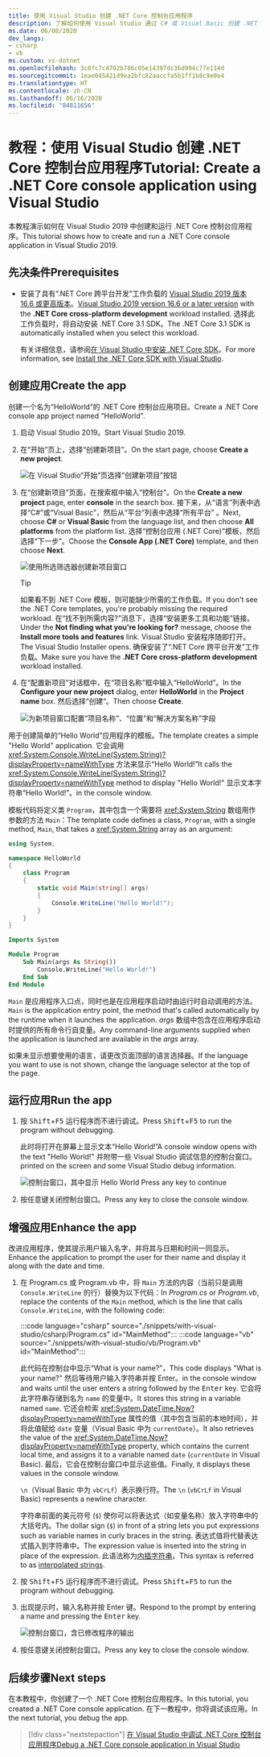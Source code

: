 ```yaml
---
title: 使用 Visual Studio 创建 .NET Core 控制台应用程序
description: 了解如何使用 Visual Studio 通过 C# 或 Visual Basic 创建 .NET Core 控制台应用程序。
ms.date: 06/08/2020
dev_langs:
- csharp
- vb
ms.custom: vs-dotnet
ms.openlocfilehash: 3c8fc7c4702b786c05e14397dc36d994c77e114d
ms.sourcegitcommit: 1eae045421d9ea2bfc82aaccfa5b1ff1b8c9e0e4
ms.translationtype: HT
ms.contentlocale: zh-CN
ms.lasthandoff: 06/16/2020
ms.locfileid: "84811656"
---
```

# <a name="tutorial-create-a-net-core-console-application-using-visual-studio"></a><span data-ttu-id="e7b9e-103">教程：使用 Visual Studio 创建 .NET Core 控制台应用程序</span><span class="sxs-lookup"><span data-stu-id="e7b9e-103">Tutorial: Create a .NET Core console application using Visual Studio</span></span>

<span data-ttu-id="e7b9e-104">本教程演示如何在 Visual Studio 2019 中创建和运行 .NET Core 控制台应用程序。</span><span class="sxs-lookup"><span data-stu-id="e7b9e-104">This tutorial shows how to create and run a .NET Core console application in Visual Studio 2019.</span></span>

## <a name="prerequisites"></a><span data-ttu-id="e7b9e-105">先决条件</span><span class="sxs-lookup"><span data-stu-id="e7b9e-105">Prerequisites</span></span>

- <span data-ttu-id="e7b9e-106">安装了具有“.NET Core 跨平台开发”工作负载的 [Visual Studio 2019 版本 16.6 或更高版本](https://visualstudio.microsoft.com/downloads/?utm_medium=microsoft&utm_source=docs.microsoft.com&utm_campaign=inline+link&utm_content=download+vs2019)。</span><span class="sxs-lookup"><span data-stu-id="e7b9e-106">[Visual Studio 2019 version 16.6 or a later version](https://visualstudio.microsoft.com/downloads/?utm_medium=microsoft&utm_source=docs.microsoft.com&utm_campaign=inline+link&utm_content=download+vs2019) with the **.NET Core cross-platform development** workload installed.</span></span> <span data-ttu-id="e7b9e-107">选择此工作负载时，将自动安装 .NET Core 3.1 SDK。</span><span class="sxs-lookup"><span data-stu-id="e7b9e-107">The .NET Core 3.1 SDK is automatically installed when you select this workload.</span></span>

  <span data-ttu-id="e7b9e-108">有关详细信息，请参阅[在 Visual Studio 中安装 .NET Core SDK](../install/sdk.md?pivots=os-windows#install-with-visual-studio)。</span><span class="sxs-lookup"><span data-stu-id="e7b9e-108">For more information, see [Install the .NET Core SDK with Visual Studio](../install/sdk.md?pivots=os-windows#install-with-visual-studio).</span></span>

## <a name="create-the-app"></a><span data-ttu-id="e7b9e-109">创建应用</span><span class="sxs-lookup"><span data-stu-id="e7b9e-109">Create the app</span></span>

<span data-ttu-id="e7b9e-110">创建一个名为“HelloWorld”的 .NET Core 控制台应用项目。</span><span class="sxs-lookup"><span data-stu-id="e7b9e-110">Create a .NET Core console app project named "HelloWorld".</span></span>

1. <span data-ttu-id="e7b9e-111">启动 Visual Studio 2019。</span><span class="sxs-lookup"><span data-stu-id="e7b9e-111">Start Visual Studio 2019.</span></span>

1. <span data-ttu-id="e7b9e-112">在“开始”页上，选择“创建新项目”。</span><span class="sxs-lookup"><span data-stu-id="e7b9e-112">On the start page, choose **Create a new project**.</span></span>

   ![在 Visual Studio“开始”页选择“创建新项目”按钮](./media/with-visual-studio/start-window.png)

1. <span data-ttu-id="e7b9e-114">在“创建新项目”页面，在搜索框中输入“控制台”。</span><span class="sxs-lookup"><span data-stu-id="e7b9e-114">On the **Create a new project** page, enter **console** in the search box.</span></span> <span data-ttu-id="e7b9e-115">接下来，从“语言”列表中选择“C#”或“Visual Basic”，然后从“平台”列表中选择“所有平台”  。</span><span class="sxs-lookup"><span data-stu-id="e7b9e-115">Next, choose **C#** or **Visual Basic** from the language list, and then choose **All platforms** from the platform list.</span></span> <span data-ttu-id="e7b9e-116">选择“控制台应用 (.NET Core)”模板，然后选择“下一步”。</span><span class="sxs-lookup"><span data-stu-id="e7b9e-116">Choose the **Console App (.NET Core)** template, and then choose **Next**.</span></span>

   ![使用所选筛选器创建新项目窗口](./media/with-visual-studio/create-new-project.png)

   > [!TIP]
   > <span data-ttu-id="e7b9e-118">如果看不到 .NET Core 模板，则可能缺少所需的工作负载。</span><span class="sxs-lookup"><span data-stu-id="e7b9e-118">If you don't see the .NET Core templates, you're probably missing the required workload.</span></span> <span data-ttu-id="e7b9e-119">在“找不到所需内容?”消息下，选择“安装更多工具和功能”链接。</span><span class="sxs-lookup"><span data-stu-id="e7b9e-119">Under the **Not finding what you're looking for?** message, choose the **Install more tools and features** link.</span></span> <span data-ttu-id="e7b9e-120">Visual Studio 安装程序随即打开。</span><span class="sxs-lookup"><span data-stu-id="e7b9e-120">The Visual Studio Installer opens.</span></span> <span data-ttu-id="e7b9e-121">确保安装了“.NET Core 跨平台开发”工作负载。</span><span class="sxs-lookup"><span data-stu-id="e7b9e-121">Make sure you have the **.NET Core cross-platform development** workload installed.</span></span>

1. <span data-ttu-id="e7b9e-122">在“配置新项目”对话框中，在“项目名称”框中输入“HelloWorld”。</span><span class="sxs-lookup"><span data-stu-id="e7b9e-122">In the **Configure your new project** dialog,  enter **HelloWorld** in the **Project name** box.</span></span> <span data-ttu-id="e7b9e-123">然后选择“创建”。</span><span class="sxs-lookup"><span data-stu-id="e7b9e-123">Then choose **Create**.</span></span>

   ![为新项目窗口配置“项目名称”、“位置”和“解决方案名称”字段](./media/with-visual-studio/configure-new-project.png)

<span data-ttu-id="e7b9e-125">用于创建简单的“Hello World”应用程序的模板。</span><span class="sxs-lookup"><span data-stu-id="e7b9e-125">The template creates a simple "Hello World" application.</span></span> <span data-ttu-id="e7b9e-126">它会调用 <xref:System.Console.WriteLine(System.String)?displayProperty=nameWithType> 方法来显示“Hello World!”</span><span class="sxs-lookup"><span data-stu-id="e7b9e-126">It calls the <xref:System.Console.WriteLine(System.String)?displayProperty=nameWithType> method to display "Hello World!"</span></span> <span data-ttu-id="e7b9e-127">显示文本字符串“Hello World!”。</span><span class="sxs-lookup"><span data-stu-id="e7b9e-127">in the console window.</span></span>

<span data-ttu-id="e7b9e-128">模板代码将定义类 `Program`，其中包含一个需要将 <xref:System.String> 数组用作参数的方法 `Main`：</span><span class="sxs-lookup"><span data-stu-id="e7b9e-128">The template code defines a class, `Program`, with a single method, `Main`, that takes a <xref:System.String> array as an argument:</span></span>

```csharp
using System;

namespace HelloWorld
{
    class Program
    {
        static void Main(string[] args)
        {
            Console.WriteLine("Hello World!");
        }
    }
}
```

```vb
Imports System

Module Program
    Sub Main(args As String())
        Console.WriteLine("Hello World!")
    End Sub
End Module
```

<span data-ttu-id="e7b9e-129">`Main` 是应用程序入口点，同时也是在应用程序启动时由运行时自动调用的方法。</span><span class="sxs-lookup"><span data-stu-id="e7b9e-129">`Main` is the application entry point, the method that's called automatically by the runtime when it launches the application.</span></span> <span data-ttu-id="e7b9e-130">*args* 数组中包含在应用程序启动时提供的所有命令行自变量。</span><span class="sxs-lookup"><span data-stu-id="e7b9e-130">Any command-line arguments supplied when the application is launched are available in the *args* array.</span></span>

<span data-ttu-id="e7b9e-131">如果未显示想要使用的语言，请更改页面顶部的语言选择器。</span><span class="sxs-lookup"><span data-stu-id="e7b9e-131">If the language you want to use is not shown, change the language selector at the top of the page.</span></span>

## <a name="run-the-app"></a><span data-ttu-id="e7b9e-132">运行应用</span><span class="sxs-lookup"><span data-stu-id="e7b9e-132">Run the app</span></span>

1. <span data-ttu-id="e7b9e-133">按 <kbd>Shift</kbd>+<kbd>F5</kbd> 运行程序而不进行调试。</span><span class="sxs-lookup"><span data-stu-id="e7b9e-133">Press <kbd>Shift</kbd>+<kbd>F5</kbd> to run the program without debugging.</span></span>

   <span data-ttu-id="e7b9e-134">此时将打开在屏幕上显示文本“Hello World!”</span><span class="sxs-lookup"><span data-stu-id="e7b9e-134">A console window opens with the text "Hello World!"</span></span> <span data-ttu-id="e7b9e-135">并附带一些 Visual Studio 调试信息的控制台窗口。</span><span class="sxs-lookup"><span data-stu-id="e7b9e-135">printed on the screen and some Visual Studio debug information.</span></span>

   ![控制台窗口，其中显示 Hello World Press any key to continue](./media/with-visual-studio/hello-world-console.png)

1. <span data-ttu-id="e7b9e-137">按任意键关闭控制台窗口。</span><span class="sxs-lookup"><span data-stu-id="e7b9e-137">Press any key to close the console window.</span></span>

## <a name="enhance-the-app"></a><span data-ttu-id="e7b9e-138">增强应用</span><span class="sxs-lookup"><span data-stu-id="e7b9e-138">Enhance the app</span></span>

<span data-ttu-id="e7b9e-139">改进应用程序，使其提示用户输入名字，并将其与日期和时间一同显示。</span><span class="sxs-lookup"><span data-stu-id="e7b9e-139">Enhance the application to prompt the user for their name and display it along with the date and time.</span></span>

1. <span data-ttu-id="e7b9e-140">在 Program.cs 或 Program.vb 中，将 `Main` 方法的内容（当前只是调用 `Console.WriteLine` 的行）替换为以下代码：</span><span class="sxs-lookup"><span data-stu-id="e7b9e-140">In *Program.cs* or *Program.vb*, replace the contents of the `Main` method, which is the line that calls `Console.WriteLine`, with the following code:</span></span>

   :::code language="csharp" source="./snippets/with-visual-studio/csharp/Program.cs" id="MainMethod":::
   :::code language="vb" source="./snippets/with-visual-studio/vb/Program.vb" id="MainMethod":::

   <span data-ttu-id="e7b9e-141">此代码在控制台中显示“What is your name?”，</span><span class="sxs-lookup"><span data-stu-id="e7b9e-141">This code displays "What is your name?"</span></span> <span data-ttu-id="e7b9e-142">然后等待用户输入字符串并按 Enter<kbd></kbd>。</span><span class="sxs-lookup"><span data-stu-id="e7b9e-142">in the console window and waits until the user enters a string followed by the <kbd>Enter</kbd> key.</span></span> <span data-ttu-id="e7b9e-143">它会将此字符串存储到名为 `name` 的变量中。</span><span class="sxs-lookup"><span data-stu-id="e7b9e-143">It stores this string in a variable named `name`.</span></span> <span data-ttu-id="e7b9e-144">它还会检索 <xref:System.DateTime.Now?displayProperty=nameWithType> 属性的值（其中包含当前的本地时间），并将此值赋给 `date` 变量（Visual Basic 中为 `currentDate`）。</span><span class="sxs-lookup"><span data-stu-id="e7b9e-144">It also retrieves the value of the <xref:System.DateTime.Now?displayProperty=nameWithType> property, which contains the current local time, and assigns it to a variable named `date` (`currentDate` in Visual Basic).</span></span> <span data-ttu-id="e7b9e-145">最后，它会在控制台窗口中显示这些值。</span><span class="sxs-lookup"><span data-stu-id="e7b9e-145">Finally, it displays these values in the console window.</span></span>

   <span data-ttu-id="e7b9e-146">`\n`（Visual Basic 中为 `vbCrLf`）表示换行符。</span><span class="sxs-lookup"><span data-stu-id="e7b9e-146">The `\n` (`vbCrLf` in Visual Basic) represents a newline character.</span></span>

   <span data-ttu-id="e7b9e-147">字符串前面的美元符号 (`$`) 使你可以将表达式（如变量名称）放入字符串中的大括号内。</span><span class="sxs-lookup"><span data-stu-id="e7b9e-147">The dollar sign (`$`) in front of a string lets you put expressions such as variable names in curly braces in the string.</span></span> <span data-ttu-id="e7b9e-148">表达式值将代替表达式插入到字符串中。</span><span class="sxs-lookup"><span data-stu-id="e7b9e-148">The expression value is inserted into the string in place of the expression.</span></span> <span data-ttu-id="e7b9e-149">此语法称为[内插字符串](../../csharp/language-reference/tokens/interpolated.md)。</span><span class="sxs-lookup"><span data-stu-id="e7b9e-149">This syntax is referred to as [interpolated strings](../../csharp/language-reference/tokens/interpolated.md).</span></span>

1. <span data-ttu-id="e7b9e-150">按 <kbd>Shift</kbd>+<kbd>F5</kbd> 运行程序而不进行调试。</span><span class="sxs-lookup"><span data-stu-id="e7b9e-150">Press <kbd>Shift</kbd>+<kbd>F5</kbd> to run the program without debugging.</span></span>

1. <span data-ttu-id="e7b9e-151">出现提示时，输入名称并按 Enter<kbd></kbd> 键。</span><span class="sxs-lookup"><span data-stu-id="e7b9e-151">Respond to the prompt by entering a name and pressing the <kbd>Enter</kbd> key.</span></span>

   ![控制台窗口，含已修改程序的输出](./media/with-visual-studio/hello-world-update.png)

1. <span data-ttu-id="e7b9e-153">按任意键关闭控制台窗口。</span><span class="sxs-lookup"><span data-stu-id="e7b9e-153">Press any key to close the console window.</span></span>

## <a name="next-steps"></a><span data-ttu-id="e7b9e-154">后续步骤</span><span class="sxs-lookup"><span data-stu-id="e7b9e-154">Next steps</span></span>

<span data-ttu-id="e7b9e-155">在本教程中，你创建了一个 .NET Core 控制台应用程序。</span><span class="sxs-lookup"><span data-stu-id="e7b9e-155">In this tutorial, you created a .NET Core console application.</span></span> <span data-ttu-id="e7b9e-156">在下一教程中，你将调试该应用。</span><span class="sxs-lookup"><span data-stu-id="e7b9e-156">In the next tutorial, you debug the app.</span></span>

> [!div class="nextstepaction"]
> [<span data-ttu-id="e7b9e-157">在 Visual Studio 中调试 .NET Core 控制台应用程序</span><span class="sxs-lookup"><span data-stu-id="e7b9e-157">Debug a .NET Core console application in Visual Studio</span></span>](debugging-with-visual-studio.md)
